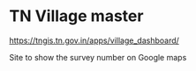 # TN Village master

https://tngis.tn.gov.in/apps/village_dashboard/

Site to show the survey number on Google maps
